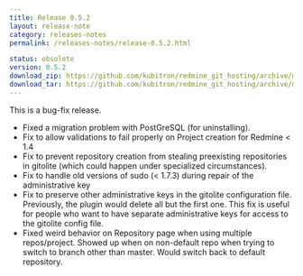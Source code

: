 ```yaml
---
title: Release 0.5.2
layout: release-note
category: releases-notes
permalink: /releases-notes/release-0.5.2.html

status: obsolete
version: 0.5.2
download_zip: https://github.com/kubitron/redmine_git_hosting/archive/master.zip
download_tar: https://github.com/kubitron/redmine_git_hosting/archive/master.tar.gz
---
```


This is a bug-fix release.

* Fixed a migration problem with PostGreSQL (for uninstalling).
* Fix to allow validations to fail properly on Project creation for Redmine < 1.4
* Fix to prevent repository creation from stealing preexisting repositories in gitolite (which could happen under specialized circumstances).
* Fix to handle old versions of sudo (< 1.7.3) during repair of the administrative key
* Fix to preserve other administrative keys in the gitolite configuration file.  Previously, the plugin would delete all but the first one.  This fix is useful for people who want to have separate administrative keys for access to the gitolite config file.
* Fixed weird behavior on Repository page when using multiple repos/project.  Showed up when on non-default repo when trying to switch to branch other than master.  Would switch back to default repository.
